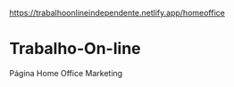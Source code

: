 https://trabalhoonlineindependente.netlify.app/homeoffice

# Trabalho-On-line
Página Home Office Marketing
